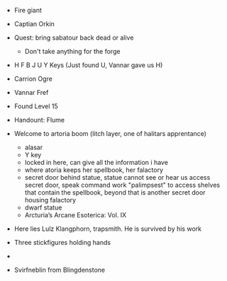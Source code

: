 - Fire giant
- Captian Orkin
- Quest: bring sabatour back dead or alive
  - Don't take anything for the forge

- H F B J U Y Keys (Just found U, Vannar gave us H)
- Carrion Ogre
- Vannar Fref
- Found Level 15
- Handount: Flume

- Welcome to artoria boom (litch layer, one of halitars apprentance)
  - alasar
  - Y key
  - locked in here, can give all the information i have
  - where atoria keeps her spellbook, her falactory
  - secret door behind statue, statue cannot see or hear us access secret door, speak command work "palimpsest" to access shelves that contain the spellbook, beyond that is another secret door housing falactory
  - dwarf statue
  - Arcturia’s Arcane Esoterica: Vol. IX

- Here lies Lulz Klangphorn, trapsmith. He is survived by his work
- Three stickfigures holding hands
-
- Svirfneblin from Blingdenstone
